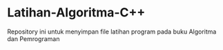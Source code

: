 # Latihan-Algoritma-C++
Repository ini untuk menyimpan file latihan program pada buku Algoritma dan Pemrograman
